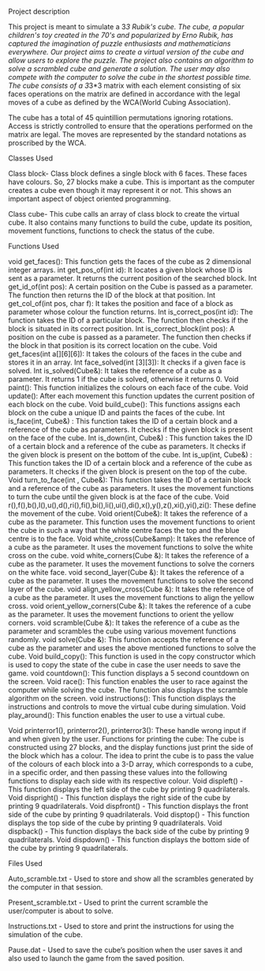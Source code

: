 Project description

This project is meant to simulate a 3*3 Rubik's cube. The cube, a popular children's toy created in the 70's and popularized by Erno Rubik, has captured the imagination of puzzle enthusiasts and mathematicians everywhere. Our project aims to create a virtual version of the cube and allow users to explore the puzzle. The project also contains an algorithm to solve a scrambled cube and generate a solution. The user may also compete with the computer to solve the cube in the shortest possible time. The cube consists of a 3*3*3 matrix with each element consisting of six faces operations on the matrix are defined in accordance with the legal moves of a cube as defined by the WCA(World Cubing Association). 

The cube has a total of 45 quintillion permutations ignoring rotations. Access is strictly controlled to ensure that the operations performed on the matrix are legal. The moves are represented by the standard notations as proscribed by the WCA. 









Classes Used

Class block-
Class block defines a single block with 6 faces. These faces have colours. So, 27 blocks make a cube. This is important as the computer creates a cube even though it may represent it or not. This shows an important aspect of object oriented programming.


Class cube-
This cube calls an array of class block to create the virtual cube. It also contains many functions to build the cube, update its position, movement functions, functions to check the status of the cube.








Functions Used


void get_faces(): This function gets the faces of the cube as 2 dimensional integer arrays.
int get_pos_of(int id): It locates a given block whose ID is sent as a parameter. It returns the current position of the searched block.
Int get_id_of(int pos): A certain position on the Cube is passed as a parameter. The function then returns the ID of the block at that position.
Int get_col_of(int pos, char f): It takes the position and face of a block as parameter whose colour the function returns.
Int is_correct_pos(int id): The function takes the ID of a particular block. The function then checks if the block is situated in its correct position.
Int is_correct_block(int pos): A position on the cube is passed as a parameter. The function then checks if the block in that position is its correct location on the cube.
Void get_faces(int a[][6][6]): It takes the colours of the faces in the cube and stores it in an array.
Int face_solved(int [3][3]): It checks if a given face is solved.
Int is_solved(Cube&amp;): It takes the reference of a cube as a parameter. It returns 1 if the cube is solved, otherwise it returns 0.
Void paint(): This function initializes the colours on each face of the cube.
Void update(): After each movement this function updates the current position of each block on the cube.
Void build_cube(): This functions assigns each block on the cube a unique ID and paints the faces of the cube.
Int is_face(int, Cube&amp;) : This function takes the ID of a certain block and a reference of the cube as parameters. It checks if the given block is present on the face of the cube.
Int is_down(int, Cube&amp;) : This function takes the ID of a certain block and a reference of the cube as parameters. It checks if the given block is present on the bottom of the cube.
Int is_up(int, Cube&amp;) : This function takes the ID of a certain block and a reference of the cube as parameters. It checks if the given block is present on the top of the cube.
Void turn_to_face(int , Cube&amp;): This function takes the ID of a certain block and a reference of the cube as parameters. It uses the movement functions to turn the cube until the given block is at the face of the cube.
Void r(),f(),b(),l(),u(),d(),ri(),fi(),bi(),li(),ui(),di(),x(),y(),z(),xi(),yi(),zi(): These define the movement of the cube.
Void orient(Cube&amp;): It takes the reference of a cube as the parameter. This function uses the movement functions to orient the cube in such a way that the white centre faces the top and the blue centre is to the face. 
Void white_cross(Cube&amp): It takes the reference of a cube as the parameter. It uses the movement functions to solve the white cross on the cube.
void white_corners(Cube &amp;): It takes the reference of a cube as the parameter. It uses the movement functions to solve the corners on the white face.
void second_layer(Cube &amp;): It takes the reference of a cube as the parameter. It uses the movement functions to solve the second layer of the cube.
void align_yellow_cross(Cube &amp;): It takes the reference of a cube as the parameter. It uses the movement functions to align the yellow cross.
void orient_yellow_corners(Cube &amp;): It takes the reference of a cube as the parameter. It uses the movement functions to orient the yellow corners.
void scramble(Cube &amp;): It takes the reference of a cube as the parameter and scrambles the cube using various movement functions randomly.
void solve(Cube &amp;): This function accepts the reference of a cube as the parameter and uses the above mentioned functions to solve the cube.
Void build_copy(): This function is used in the copy constructor which is used to copy the state of the cube in case the user needs to save the game.
void countdown(): This function displays a 5 second countdown on the screen.
Void race(): This function enables the user to race against the computer while solving the cube. The function also displays the scramble algorithm on the screen.
void instructions(): This function displays the instructions and controls to move the virtual cube during simulation.
Void play_around(): This function enables the user to use a virtual cube.

Void printerror1(), printerror2(), printerror3(): These handle wrong input if and when given by the user.
Functions for printing the cube:
The cube is constructed using 27 blocks, and the display functions just print the side of the block which has a colour.
The idea to print the cube is to pass the value of the colours of each block into a 3-D array, which corresponds to a cube, in a specific order, and then passing 
these values into the following functions to display each side with its respective colour.
Void displeft() - This function displays the left side of the cube by printing 9 quadrilaterals.
Void dispright() - This function displays the right side of the cube by printing 9 quadrilaterals.
Void dispfront() - This function displays the front side of the cube by printing 9 quadrilaterals.
Void disptop() - This function displays the top side of the cube by printing 9 quadrilaterals.
Void dispback() - This function displays the back side of the cube by printing 9 quadrilaterals.
Void dispdown() - This function displays the bottom side of the cube by printing 9 quadrilaterals.






Files Used

Auto_scramble.txt - Used to store and show all the scrambles generated by the computer in that session.

Present_scramble.txt - Used to print the current scramble the user/computer is about to solve.

Instructions.txt - Used to store and print the instructions for using the simulation of the cube.

Pause.dat - Used to save the cube’s position when the user saves it and also used to launch the game from the saved position. 
